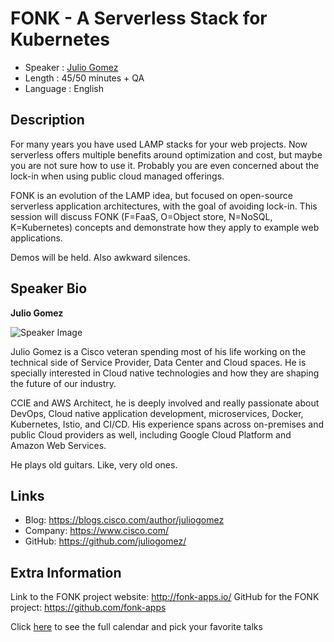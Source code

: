 FONK - A Serverless Stack for Kubernetes
=========================

* Speaker   : [Julio Gomez](https://pixels.camp/juliogomez)
* Length    : 45/50 minutes + QA
* Language  : English

Description
-----------

For many years you have used LAMP stacks for your web projects. Now serverless offers multiple benefits around optimization and cost, but maybe you are not sure how to use it. Probably you are even concerned about the lock-in when using public cloud managed offerings.

FONK is an evolution of the LAMP idea, but focused on open-source serverless application architectures, with the goal of avoiding lock-in. This session will discuss FONK (F=FaaS, O=Object store, N=NoSQL, K=Kubernetes) concepts and demonstrate how they apply to example web applications. 

Demos will be held. Also awkward silences.

Speaker Bio
-----------

**Julio Gomez**

![Speaker Image](https://avatars0.githubusercontent.com/u/12740107?v=4)

Julio Gomez is a Cisco veteran spending most of his life working on the technical side of Service Provider, Data Center and Cloud spaces. He is specially interested in Cloud native technologies and how they are shaping the future of our industry. 

CCIE and AWS Architect, he is deeply involved and really passionate about DevOps, Cloud native application development, microservices, Docker, Kubernetes, Istio, and CI/CD. His experience spans across on-premises and public Cloud providers as well, including Google Cloud Platform and Amazon Web Services.

He plays old guitars. Like, very old ones.

Links
-----

* Blog: https://blogs.cisco.com/author/juliogomez
* Company: https://www.cisco.com/
* GitHub: https://github.com/juliogomez/

Extra Information
-----------------

Link to the FONK project website: http://fonk-apps.io/
GitHub for the FONK project: https://github.com/fonk-apps

Click [here][1] to see the full calendar and pick your favorite talks

[1]: https://pixels.camp/schedule/
